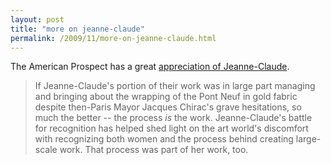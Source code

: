 ```yaml
---
layout: post
title: "more on jeanne-claude"
permalink: /2009/11/more-on-jeanne-claude.html
---
```


The American Prospect has a great <a href="http://prospect.org/cs/articles?article=recognizing_jeanne_claude">appreciation of Jeanne-Claude</a>.

<blockquote>If Jeanne-Claude&#39;s portion of their work was in large part managing and bringing about the wrapping of the Pont Neuf in gold fabric despite then-Paris Mayor Jacques Chirac&#39;s grave hesitations, so much the better -- the process <i>is</i> the work. Jeanne-Claude&#39;s battle for recognition has helped shed light on the art world&#39;s discomfort with recognizing both women and the process behind creating large-scale work. That process was part of her work, too.</blockquote>


